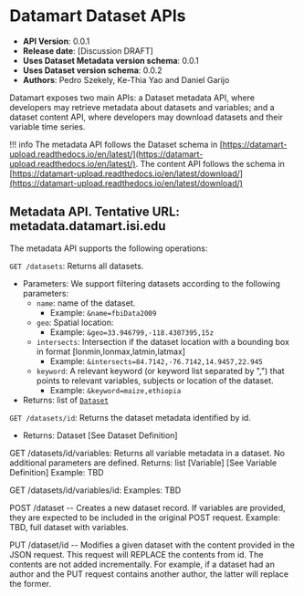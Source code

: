 # Datamart Dataset APIs 

* **API Version**: 0.0.1
* **Release date**: [Discussion DRAFT]
* **Uses Dataset Metadata version schema**: 0.0.1
* **Uses Dataset version schema**: 0.0.2
* **Authors**: Pedro Szekely, Ke-Thia Yao and Daniel Garijo

Datamart exposes two main APIs: a Dataset metadata API, where developers may retrieve metadata about datasets and variables; and a dataset content API, where developers may download datasets and their variable time series.

!!! info
    The metadata API follows the Dataset schema in [https://datamart-upload.readthedocs.io/en/latest/](https://datamart-upload.readthedocs.io/en/latest/). The content API follows the schema in  [https://datamart-upload.readthedocs.io/en/latest/download/](https://datamart-upload.readthedocs.io/en/latest/download/) 

## Metadata API. Tentative URL:  metadata.datamart.isi.edu
The metadata API supports the following operations:

`GET /datasets`: Returns all datasets. 
* Parameters: We support filtering datasets according to the following parameters:
  * `name`: name of the dataset. 
    * Example: `&name=fbiData2009`
  * `geo`: Spatial location:
    * Example: `&geo=33.946799,-118.4307395,15z`
  * `intersects`: Intersection if the dataset location with a bounding box in format [lonmin,lonmax,latmin,latmax]
    * Example: `&intersects=84.7142,-76.7142,14.9457,22.945`
  * `keyword`: A relevant keyword (or keyword list separated by ",") that points to relevant variables, subjects or location of the dataset.
    * Example: `&keyword=maize,ethiopia`
* Returns: list of [`Dataset`](https://datamart-upload.readthedocs.io/en/latest/#describing-dataset-metadata) 

`GET /datasets/id`: Returns the dataset metadata identified by id.
* Returns: Dataset [See Dataset Definition]

GET /datasets/id/variables: Returns all variable metadata in a dataset. No additional parameters are defined.
  Returns: list [Variable] [See Variable Definition]
  Example: TBD

GET /datasets/id/variables/id: 
  Examples: TBD

POST /dataset -- Creates a new dataset record. If variables are provided, they are expected to be included in the original POST request. 
Example: TBD, full dataset with variables.

PUT /dataset/id -- Modifies a given dataset with the content provided in the JSON request. This request will REPLACE the contents from id. The contents are not added incrementally. For example, if a dataset had an author and the PUT request contains another author, the latter will replace the former.